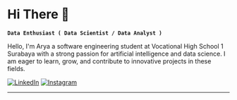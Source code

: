 # Hi There 👋
**`Data Enthusiast ( Data Scientist / Data Analyst )`**

Hello, I'm Arya a software engineering student at Vocational High School 1 Surabaya with a strong passion for artificial intelligence and data science. I am eager to learn, grow, and contribute to innovative projects in these fields.

[![LinkedIn](https://img.shields.io/badge/LinkedIn-%230077B5.svg?logo=linkedin&logoColor=white)](https://linkedin.com/in/aryathaullah) [![Instagram](https://img.shields.io/badge/Instagram-%23E4405F.svg?logo=Instagram&logoColor=white)](https://instagram.com/aryathaullah)  

---
